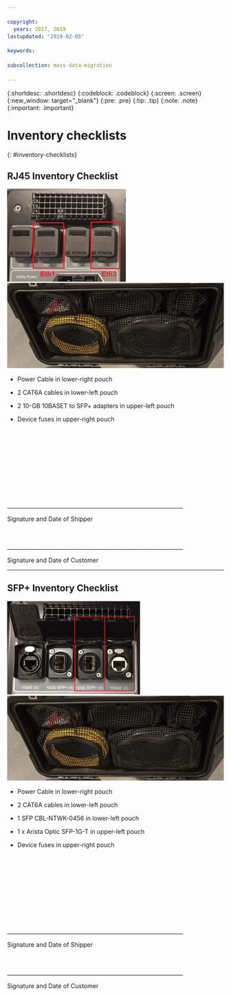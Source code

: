 ```yaml
---

copyright:
  years: 2017, 2019
lastupdated: "2019-02-05"

keywords:

subcollection: mass-data-migration

---
```


{:shortdesc: .shortdesc}
{:codeblock: .codeblock}
{:screen: .screen}
{:new_window: target="_blank"}
{:pre: .pre}
{:tip: .tip}
{:note: .note}
{:important: .important}

# Inventory checklists
{: #inventory-checklists}

## RJ45 Inventory Checklist

![RJ45 Ports](/images/RJ45Ports.png)
![Mass Data Migration Device Inventory](/images/MDMDeviceInventory.png)



-	Power Cable in lower-right pouch

-	2 CAT6A cables in lower-left pouch

-	2 10-GB 10BASET to SFP+ adapters in upper-left pouch

-	Device fuses in upper-right pouch



</br>
</br>
</br>
</br>
</br>
</br>
</br>
</br>
</hr>
</br>
</hr>    
</br>
________________________________________________________________

Signature and Date of Shipper


</br>
</hr>
</br>
________________________________________________________________

Signature and Date of Customer




<hr>

## SFP+ Inventory Checklist

![SFP Ports](/images/SFP+Ports.png)
![Mass Data Migration Device Inventory](/images/MDMDeviceInventory.png)


-	Power Cable in lower-right pouch

-	2 CAT6A cables in lower-left pouch

-	1 SFP CBL-NTWK-0456 in lower-left pouch

- 1 x Arista Optic SFP-1G-T in upper-left pouch

-	Device fuses in upper-right pouch



</br>
</br>
</br>
</br>
</br>
</br>
</br>
</br>
</hr>
</br>
</hr>    
</br>
________________________________________________________________

Signature and Date of Shipper


</br>
</hr>
</br>
________________________________________________________________

Signature and Date of Customer

